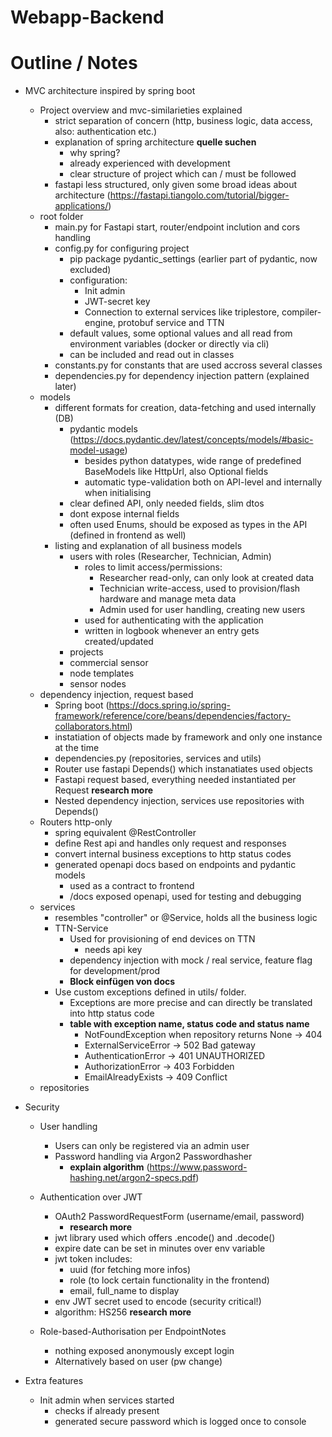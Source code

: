 # Webapp-Backend







# Outline / Notes

- MVC architecture inspired by spring boot
    - Project overview and mvc-similarieties explained
        - strict separation of concern (http, business logic, data access, also: authentication etc.)
        - explanation of spring architecture **quelle suchen**
            - why spring?
            - already experienced with development
            - clear structure of project which can / must be followed
        - fastapi less structured, only given some broad ideas about architecture (https://fastapi.tiangolo.com/tutorial/bigger-applications/)
    - root folder
        - main.py for Fastapi start, router/endpoint inclution and cors handling
        - config.py for configuring project
            - pip package pydantic_settings (earlier part of pydantic, now excluded)
            - configuration:
                - Init admin
                - JWT-secret key
                - Connection to external services like triplestore, compiler-engine, protobuf service and TTN
            - default values, some optional values and all read from environment variables (docker or directly via cli)
            - can be included and read out in classes
        - constants.py for constants that are used accross several classes
        - dependencies.py for dependency injection pattern (explained later)
    - models
        - different formats for creation, data-fetching and used internally (DB)
            - pydantic models (https://docs.pydantic.dev/latest/concepts/models/#basic-model-usage)
                - besides python datatypes, wide range of predefined BaseModels like HttpUrl, also Optional fields
                - automatic type-validation both on API-level and internally when initialising
            - clear defined API, only needed fields, slim dtos
            - dont expose internal fields
            - often used Enums, should be exposed as types in the API (defined in frontend as well)
        - listing and explanation of all business models
            - users with roles (Researcher, Technician, Admin)
                - roles to limit access/permissions:
                    - Researcher read-only, can only look at created data
                    - Technician write-access, used to provision/flash hardware and manage meta data
                    - Admin used for user handling, creating new users
                - used for authenticating with the application
                - written in logbook whenever an entry gets created/updated
            - projects
            - commercial sensor
            - node templates
            - sensor nodes
    - dependency injection, request based
        - Spring boot (https://docs.spring.io/spring-framework/reference/core/beans/dependencies/factory-collaborators.html)
        - instatiation of objects made by framework and only one instance at the time
        - dependencies.py (repositories, services and utils)
        - Router use fastapi Depends() which instanatiates used objects
        - Fastapi request based, everything needed instantiated per Request **research more**
        - Nested dependency injection, services use repositories with Depends()
    - Routers http-only
        - spring equivalent @RestController
        - define Rest api and handles only request and responses
        - convert internal business exceptions to http status codes
        - generated openapi docs based on endpoints and pydantic models
            - used as a contract to frontend
            - /docs exposed openapi, used for testing and debugging
    - services
        - resembles "controller" or @Service, holds all the business logic
        - TTN-Service
            - Used for provisioning of end devices on TTN
                - needs api key 
            - dependency injection with mock / real service, feature flag for development/prod
            - **Block einfügen von docs**
        - Use custom exceptions defined in utils/ folder.
            - Exceptions are more precise and can directly be translated into http status code
            - **table with exception name, status code and status name**
                - NotFoundException when repository returns None -> 404
                - ExternalServiceError -> 502 Bad gateway
                - AuthenticationError -> 401 UNAUTHORIZED
                - AuthorizationError -> 403 Forbidden
                - EmailAlreadyExists -> 409 Conflict
    - repositories


- Security
    - User handling
        - Users can only be registered via an admin user
        - Password handling via Argon2 Passwordhasher
            - **explain algorithm** (https://www.password-hashing.net/argon2-specs.pdf)
    - Authentication over JWT
        - OAuth2 PasswordRequestForm (username/email, password)
            - **research more**
        - jwt library used which offers .encode() and .decode()
        - expire date can be set in minutes over env variable
        - jwt token includes:
            - uuid (for fetching more infos)
            - role (to lock certain functionality in the frontend)
            - email, full_name to display
        - env JWT secret used to encode (security critical!)
        - algorithm: HS256 **research more**

    - Role-based-Authorisation per EndpointNotes
        - nothing exposed anonymously except login
        - Alternatively based on user (pw change)
    
- Extra features
    - Init admin when services started
        - checks if already present
        - generated secure password which is logged once to console